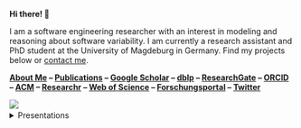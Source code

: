 **Hi there! 👋**

I am a software engineering researcher with an interest in modeling and reasoning about software variability.
I am currently a research assistant and PhD student at the University of Magdeburg in Germany.
Find my projects below or [contact me](mailto:kuiter@ovgu.de).

**[About Me](https://www.dbse.ovgu.de/Mitarbeiter/Elias+Kuiter.html)
– [Publications](https://www.dbse.ovgu.de/Mitarbeiter/Elias+Kuiter/Publikationen.html)
– [Google Scholar](https://scholar.google.de/citations?user=iEVEpeIAAAAJ)
– [dblp](https://dblp.uni-trier.de/pid/226/7719.html)
– [ResearchGate](https://www.researchgate.net/profile/Elias_Kuiter)
– [ORCID](https://orcid.org/0000-0003-0429-2461)
– [ACM](https://dl.acm.org/profile/99659308621)
– [Researchr](https://conf.researchr.org/profile/eliaskuiter)
– [Web of Science](https://www.webofscience.com/wos/author/record/IAN-0538-2023)
– [Forschungsportal](https://forschung-sachsen-anhalt.de/pl/kuiter-117313)
– [Twitter](https://twitter.com/ekuiter)**

<picture>
  <source media="(prefers-color-scheme: dark)" srcset="https://github-readme-stats.vercel.app/api?username=ekuiter&count_private=true&show_icons=true&hide_title=true&hide_rank=true&theme=dracula">
  <img src="https://github-readme-stats.vercel.app/api?username=ekuiter&count_private=true&show_icons=true&hide_title=true&hide_rank=true">
</picture>

<details>
  <summary>Presentations</summary>

  <table>
  <tr>
  <td>[![](./2024-02-07-FM-Complexity.png)](https://raw.githubusercontent.com/SoftVarE-Group/Slides/main/2024/2024-02-07-FM-Complexity.pdf)VaMoS'24 – [Paper](https://raw.githubusercontent.com/SoftVarE-Group/Papers/main/2024/2024-VaMoS-Kuiter.pdf) – [Slides](https://raw.githubusercontent.com/SoftVarE-Group/Slides/main/2024/2024-02-07-FM-Complexity.pdf)</td>
  <td>[![](./2024-02-07-FM-Complexity.png)](https://raw.githubusercontent.com/SoftVarE-Group/Slides/main/2024/2024-02-07-FM-Complexity.pdf)VaMoS'24 – [Paper](https://raw.githubusercontent.com/SoftVarE-Group/Papers/main/2024/2024-VaMoS-Kuiter.pdf) – [Slides](https://raw.githubusercontent.com/SoftVarE-Group/Slides/main/2024/2024-02-07-FM-Complexity.pdf)</td>
  <td>[![](./2024-02-07-FM-Complexity.png)](https://raw.githubusercontent.com/SoftVarE-Group/Slides/main/2024/2024-02-07-FM-Complexity.pdf)VaMoS'24 – [Paper](https://raw.githubusercontent.com/SoftVarE-Group/Papers/main/2024/2024-VaMoS-Kuiter.pdf) – [Slides](https://raw.githubusercontent.com/SoftVarE-Group/Slides/main/2024/2024-02-07-FM-Complexity.pdf)</td>
  </tr>
  </table>
</details>